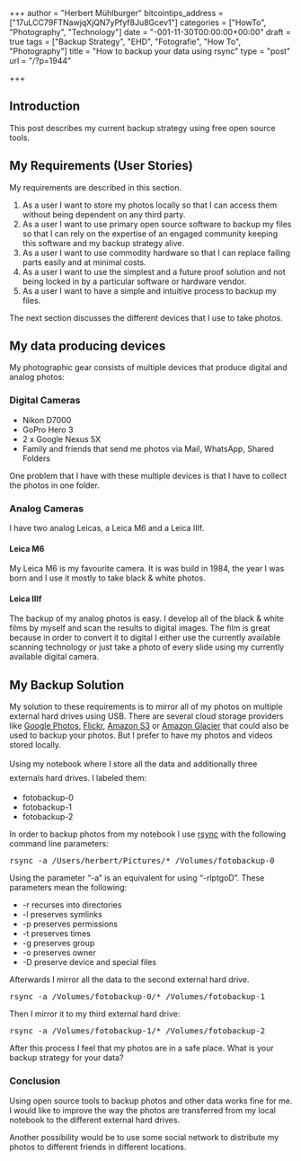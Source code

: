 +++
author = "Herbert Mühlburger"
bitcointips_address = ["17uLCC79FTNawjqXjQN7yPfyf8Ju8Gcev1"]
categories = ["HowTo", "Photography", "Technology"]
date = "-001-11-30T00:00:00+00:00"
draft = true
tags = ["Backup Strategy", "EHD", "Fotografie", "How To", "Photography"]
title = "How to backup your data using rsync"
type = "post"
url = "/?p=1944"

+++
## Introduction

This post describes my current backup strategy using free open source tools.

## My Requirements (User Stories)

My requirements are described in this section.

  1. As a user I want to store my photos locally so that I can access them without being dependent on any third party.
  2. As a user I want to use primary open source software to backup my files so that I can rely on the expertise of an engaged community keeping this software and my backup strategy alive.
  3. As a user I want to use commodity hardware so that I can replace failing parts easily and at minimal costs.
  4. As a user I want to use the simplest and a future proof solution and not being locked in by a particular software or hardware vendor.
  5. As a user I want to have a simple and intuitive process to backup my files.

The next section discusses the different devices that I use to take photos.

## My data producing devices

My photographic gear consists of multiple devices that produce digital and analog photos:

### Digital Cameras

  * Nikon D7000
  * GoPro Hero 3
  * 2 x Google Nexus 5X
  * Family and friends that send me photos via Mail, WhatsApp, Shared Folders

One problem that I have with these multiple devices is that I have to collect the photos in one folder.

### Analog Cameras

I have two analog Leicas, a Leica M6 and a Leica IIIf.

#### Leica M6

My Leica M6 is my favourite camera. It is was build in 1984, the year I was born and I use it mostly to take black & white photos.

#### Leica IIIf

The backup of my analog photos is easy. I develop all of the black & white films by myself and scan the results to digital images. The film is great because in order to convert it to digital I either use the currently available scanning technology or just take a photo of every slide using my currently available digital camera.

## My Backup Solution

My solution to these requirements is to mirror all of my photos on multiple external hard drives using USB. There are several cloud storage providers like <a href="https://photos.google.com" target="_blank">Google Photos</a>, <a href="https://www.flickr.com/" target="_blank">Flickr</a>, <a href="https://aws.amazon.com/s3/" target="_blank">Amazon S3</a> or <a href="https://aws.amazon.com/glacier/" target="_blank">Amazon Glacier</a> that could also be used to backup your photos. But I prefer to have my photos and videos stored locally.

<span style="line-height: 1.75;">Using my notebook where I store all the data and additionally three externals hard drives. I labeled them:</span>

  * fotobackup-0
  * fotobackup-1
  * fotobackup-2

In order to backup photos from my notebook I use <a href="https://en.wikipedia.org/wiki/Rsync" target="_blank">rsync</a> with the following command line parameters:

<pre>rsync -a /Users/herbert/Pictures/* /Volumes/fotobackup-0</pre>

Using the parameter &#8220;-a&#8221; is an equivalent for using &#8220;-rlptgoD&#8221;. These parameters mean the following:

  * -r recurses into directories
  * -l preserves symlinks
  * -p preserves permissions
  * -t preserves times
  * -g preserves group
  * -o preserves owner
  * -D preserve device and special files

Afterwards I mirror all the data to the second external hard drive.

<pre class="p1">rsync -a /Volumes/fotobackup-0/* /Volumes/fotobackup-1</pre>

Then I mirror it to my third external hard drive:

<pre class="p1">rsync -a /Volumes/fotobackup-1/* /Volumes/fotobackup-2</pre>

After this process I feel that my photos are in a safe place. What is your backup strategy for your data?

### Conclusion

Using open source tools to backup photos and other data works fine for me. I would like to improve the way the photos are transferred from my local notebook to the different external hard drives.

Another possibility would be to use some social network to distribute my photos to different friends in different locations.